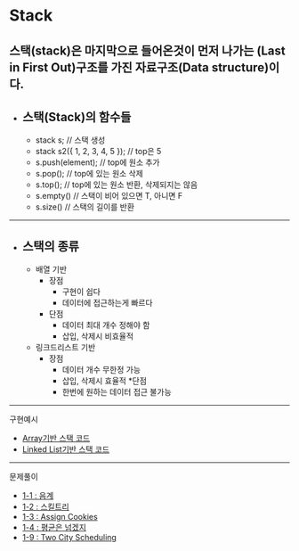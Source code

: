 Stack
========================

스택(stack)은 마지막으로 들어온것이 먼저 나가는 (Last in First Out)구조를 가진 자료구조(Data structure)이다.
----------

* 스택(Stack)의 함수들 
    -------------
    * stack<int> s; // 스택 생성
    * stack<int> s2({ 1, 2, 3, 4, 5 }); // top은 5
    * s.push(element); // top에 원소 추가
    * s.pop();  // top에 있는 원소 삭제
    * s.top(); // top에 있는 원소 반환, 삭제되지는 않음
    * s.empty() // 스택이 비어 있으면 T, 아니면 F
    * s.size() // 스택의 길이를 반환

--------------------------------------------------

* 스택의 종류
    -------------
    * 배열 기반
      * 장점
        * 구현이 쉽다
        * 데이터에 접근하는게 빠르다
      * 단점
        * 데이터 최대 개수 정해야 함
        * 삽입, 삭제시 비효율적
    * 링크드리스트 기반
      * 장점
        * 데이터 개수 무한정 가능
        * 삽입, 삭제시 효율적
      *단점
        * 한번에 원하는 데이터 접근 불가능

--------------------------------------------------
구현예시
* [Array기반 스택 코드](스택(Stack)/ArrayStack.cpp)  
* [Linked List기반 스택 코드](스택(Stack)/LinkedListStack.cpp)
----------------------------------------------------

문제풀이

* [1-1 : 음계](문제풀이/1-1(음계))
* [1-2 : 스킬트리](문제풀이/1-2(스킬트리))
* [1-3 : Assign Cookies](문제풀이/1-3(AssignCookies))
* [1-4 : 평균은 넘겠지](문제풀이/1-4(평균은넘겠지))
* [1-9 : Two City Scheduling](문제풀이/1-9(TwoCityScheduling))
